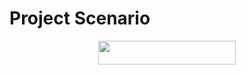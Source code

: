 # Project Scenario
<p align="center"><a href="https://heroku.com/deploy?template=https://github.com/IMAkashhazra/ProjectScenario"> <img src="https://img.shields.io/badge/Deploy%20To%20Heroku-black?style=for-the-badge&logo=heroku" width="220" height="38.45"/></a></p>
